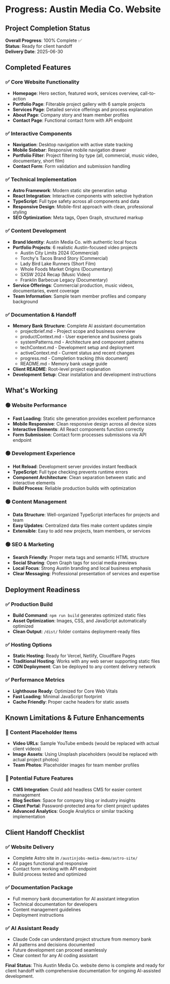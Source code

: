 # Progress: Austin Media Co. Website

## Project Completion Status
**Overall Progress**: 100% Complete ✅  
**Status**: Ready for client handoff  
**Delivery Date**: 2025-06-30

## Completed Features

### ✅ Core Website Functionality
- **Homepage**: Hero section, featured work, services overview, call-to-action
- **Portfolio Page**: Filterable project gallery with 6 sample projects
- **Services Page**: Detailed service offerings and process explanation
- **About Page**: Company story and team member profiles
- **Contact Page**: Functional contact form with API endpoint

### ✅ Interactive Components
- **Navigation**: Desktop navigation with active state tracking
- **Mobile Sidebar**: Responsive mobile navigation drawer
- **Portfolio Filter**: Project filtering by type (all, commercial, music video, documentary, short film)
- **Contact Form**: Form validation and submission handling

### ✅ Technical Implementation
- **Astro Framework**: Modern static site generation setup
- **React Integration**: Interactive components with selective hydration
- **TypeScript**: Full type safety across all components and data
- **Responsive Design**: Mobile-first approach with clean, professional styling
- **SEO Optimization**: Meta tags, Open Graph, structured markup

### ✅ Content Development
- **Brand Identity**: Austin Media Co. with authentic local focus
- **Portfolio Projects**: 6 realistic Austin-focused video projects
  - Austin City Limits 2024 (Commercial)
  - Torchy's Tacos Brand Story (Commercial)
  - Lady Bird Lake Runners (Short Film)
  - Whole Foods Market Origins (Documentary)
  - SXSW 2024 Recap (Music Video)
  - Franklin Barbecue Legacy (Documentary)
- **Service Offerings**: Commercial production, music videos, documentaries, event coverage
- **Team Information**: Sample team member profiles and company background

### ✅ Documentation & Handoff
- **Memory Bank Structure**: Complete AI assistant documentation
  - projectbrief.md - Project scope and business overview
  - productContext.md - User experience and business goals
  - systemPatterns.md - Architecture and component patterns
  - techContext.md - Development setup and deployment
  - activeContext.md - Current status and recent changes
  - progress.md - Completion tracking (this document)
  - README.md - Memory bank usage guide
- **Client README**: Root-level project explanation
- **Development Setup**: Clear installation and development instructions

## What's Working

### 🟢 Website Performance
- **Fast Loading**: Static site generation provides excellent performance
- **Mobile Responsive**: Clean responsive design across all device sizes
- **Interactive Elements**: All React components function correctly
- **Form Submission**: Contact form processes submissions via API endpoint

### 🟢 Development Experience
- **Hot Reload**: Development server provides instant feedback
- **TypeScript**: Full type checking prevents runtime errors
- **Component Architecture**: Clean separation between static and interactive elements
- **Build Process**: Reliable production builds with optimization

### 🟢 Content Management
- **Data Structure**: Well-organized TypeScript interfaces for projects and team
- **Easy Updates**: Centralized data files make content updates simple
- **Extensible**: Easy to add new projects, team members, or services

### 🟢 SEO & Marketing
- **Search Friendly**: Proper meta tags and semantic HTML structure
- **Social Sharing**: Open Graph tags for social media previews
- **Local Focus**: Strong Austin branding and local business emphasis
- **Clear Messaging**: Professional presentation of services and expertise

## Deployment Readiness

### ✅ Production Build
- **Build Command**: `npm run build` generates optimized static files
- **Asset Optimization**: Images, CSS, and JavaScript automatically optimized
- **Clean Output**: `/dist/` folder contains deployment-ready files

### ✅ Hosting Options
- **Static Hosting**: Ready for Vercel, Netlify, Cloudflare Pages
- **Traditional Hosting**: Works with any web server supporting static files
- **CDN Deployment**: Can be deployed to any content delivery network

### ✅ Performance Metrics
- **Lighthouse Ready**: Optimized for Core Web Vitals
- **Fast Loading**: Minimal JavaScript footprint
- **Cache Friendly**: Proper cache headers for static assets

## Known Limitations & Future Enhancements

### 📝 Content Placeholder Items
- **Video URLs**: Sample YouTube embeds (would be replaced with actual client videos)
- **Image Assets**: Using Unsplash placeholders (would be replaced with actual project photos)
- **Team Photos**: Placeholder images for team member profiles

### 📝 Potential Future Features
- **CMS Integration**: Could add headless CMS for easier content management
- **Blog Section**: Space for company blog or industry insights
- **Client Portal**: Password-protected area for client project updates
- **Advanced Analytics**: Google Analytics or similar tracking implementation

## Client Handoff Checklist

### ✅ Website Delivery
- Complete Astro site in `/austinjobs-media-demo/astro-site/`
- All pages functional and responsive
- Contact form working with API endpoint
- Build process tested and optimized

### ✅ Documentation Package
- Full memory bank documentation for AI assistant integration
- Technical documentation for developers
- Content management guidelines
- Deployment instructions

### ✅ AI Assistant Ready
- Claude Code can understand project structure from memory bank
- All patterns and decisions documented
- Future development can proceed seamlessly
- Clear context for any AI coding assistant

**Final Status**: This Austin Media Co. website demo is complete and ready for client handoff with comprehensive documentation for ongoing AI-assisted development.